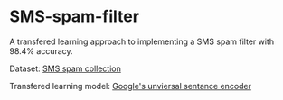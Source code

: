 # SMS-spam-filter
A transfered learning approach to implementing a SMS spam filter with 98.4% accuracy.

Dataset: [SMS spam collection](https://archive.ics.uci.edu/dataset/228/sms+spam+collection) 

Transfered learning model: [Google's unviersal sentance encoder](https://www.kaggle.com/models/google/universal-sentence-encoder/tensorFlow2/universal-sentence-encoder/2?)
